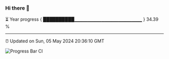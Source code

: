 ### Hi there 👋

⏳ Year progress { ██████████▁▁▁▁▁▁▁▁▁▁▁▁▁▁▁▁▁▁▁▁ } 34.39 %

---

⏰ Updated on Sun, 05 May 2024 20:36:10 GMT

![Progress Bar CI](https://github.com/IshwaranRudhara/GIT-ACTION/workflows/Progress%20Bar%20CI/badge.svg)
